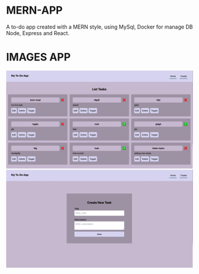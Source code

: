 # MERN-APP

A to-do app created with a MERN style, using MySql, Docker for manage DB Node, Express and React.


# IMAGES APP

![todo](https://github.com/VanesaLo/MERN-APP/blob/main/img-todo-app.jpeg)
![app](https://github.com/VanesaLo/MERN-APP/blob/main/img-todo.jpeg)
